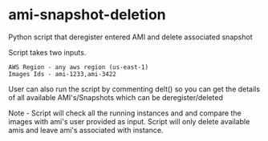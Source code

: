 # ami-snapshot-deletion

Python script that deregister entered AMI and delete associated snapshot

  Script takes two inputs.

    AWS Region - any aws region (us-east-1)
    Images Ids - ami-1233,ami-3422
    
  User can also run the script by commenting delt() so you can get the details of all available AMI's/Snapshots which can be deregister/deleted

Note - Script will check all the running instances and and compare the images with ami's user provided as input.
       Script will only delete available amis and leave ami's associated with instance.
